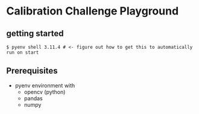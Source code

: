 # Calibration Challenge Playground

## getting started

```
$ pyenv shell 3.11.4 # <- figure out how to get this to automatically run on start
```

## Prerequisites

- pyenv environment with
  - opencv (python)
  - pandas
  - numpy
